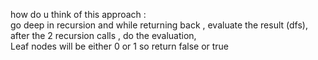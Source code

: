 how do u think of this approach :   
go deep in recursion and while returning back , evaluate the result (dfs),   
after the 2 recursion calls , do the evaluation,    
Leaf nodes will be​ either 0 or 1 so return false or true
